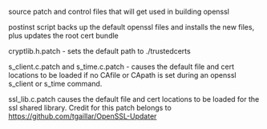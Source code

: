 source patch and control files that will get used in building openssl

postinst script backs up the default openssl files and installs the new files, plus updates the root cert bundle

cryptlib.h.patch - sets the default path to ./trustedcerts

s_client.c.patch and s_time.c.patch - causes the default file and cert locations to be loaded if no CAfile
or CApath is set during an openssl s_client or s_time command.

ssl_lib.c.patch causes the default file and cert locations to be loaded for the ssl shared library. Credit for this patch belongs to https://github.com/tgaillar/OpenSSL-Updater

